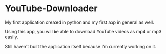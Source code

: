 # YouTube-Downloader
My first application created in python and my first app in general as well.

Using this app, you will be able to download YouTube videos as mp4 or mp3 easily.

Still haven't built the application itself because I'm currently working on it.
